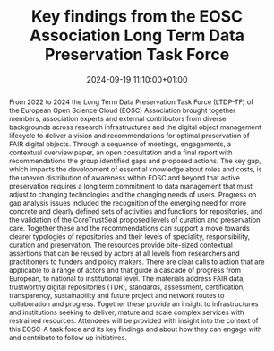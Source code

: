 ---
abstract: "From 2022 to 2024 the Long Term Data Preservation Task Force (LTDP-TF)
  of the European Open Science Cloud (EOSC) Association brought together members,
  association experts and external contributors from diverse backgrounds across research
  infrastructures and the digital object management lifecycle to deliver a vision
  and recommendations for optimal preservation of FAIR digital objects. Through a
  sequence of meetings, engagements, a contextual overview paper, an open consultation
  and a final report with recommendations the group identified gaps and proposed actions.
  The key gap, which impacts the development of essential knowledge about roles and
  costs, is the uneven distribution of awareness within EOSC and beyond that active
  preservation requires a long term commitment to data management that must adjust
  to changing technologies and the changing needs of users. Progress on gap analysis
  issues included the recognition of the emerging need for more concrete and clearly
  defined sets of activities and functions for repositories, and the validation of
  the CoreTrustSeal proposed levels of curation and preservation care. Together these
  and the recommendations can support a move towards clearer typologies of repositories
  and their levels of speciality, responsibility, curation and preservation. \nThe
  resources provide bite-sized contextual assertions that can be reused by actors
  at all levels from researchers and practitioners to funders and policy makers. There
  are clear calls to action that are applicable to a range of actors and that guide
  a cascade of progress from European, to national to institutional level. The materials
  address FAIR data, trustworthy digital repositories (TDR), standards, assessment,
  certification, transparency, sustainability  and future project and network routes
  to collaboration and progress. Together these provide an insight to infrastructures
  and institutions seeking to deliver, mature and scale complex services with restrained
  resources. \nAttendees will be provided with insight into the context of this EOSC-A
  task force and its key findings and about how they can engage with and contribute
  to follow up initiatives."
creators:
- Roxanne Wyns
- ' Hervé L''Hours'
date: 2024-09-19 11:10:00+01:00
document_url: https://doi.org/10.5281/zenodo.13741260
grand_parent: iPRES
institutions: []
keywords:
- governance, resourcing, and management for dp
- scaling up
landing_page_url: https://zenodo.org/records/13741260
language: eng
layout: publication
license: Creative Commons Attribution Share-Alike 4.0 (CC-BY-SA-4.0)
notes_url: https://docs.google.com/document/d/1Hf-VavCLYwGskk3JdDbnPOALZtP2Yd4w2pe_5Evkxg8/edit#heading=h.aar4tupij1po
parent: iPRES 2024
publication_type: lightning talk
size: null
slides_url: https://zenodo.org/records/13741260
source_name: iPRES
stream_url: https://www.archief.vlaanderen.be/archief/records/dossiers/5acb210228ce4315ae650812d056a482329eb83ed2dc42398a51505dc153be81/documents/95ca2a083ac641f99b58185549d7c5407e49ac128c9e45efb96d32698a8f023a
title: Key findings from the EOSC Association Long Term Data Preservation Task Force
year: 2024
---
